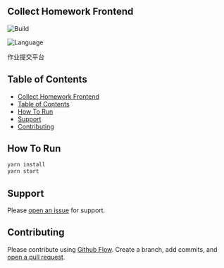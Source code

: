 ## Collect Homework Frontend

![Build](https://github.com/ChenKS12138/collect-homework-frontend/workflows/Build/badge.svg)

![Language](https://img.shields.io/badge/language-typescript-blue.svg?label=language)

作业提交平台

## Table of Contents

- [Collect Homework Frontend](#collect-homework-frontend)
- [Table of Contents](#table-of-contents)
- [How To Run](#how-to-run)
- [Support](#support)
- [Contributing](#contributing)

## How To Run

```sh
yarn install
yarn start
```

## Support

Please [open an issue](https://github.com/fraction/readme-boilerplate/issues/new) for support.

## Contributing

Please contribute using [Github Flow](https://guides.github.com/introduction/flow/). Create a branch, add commits, and [open a pull request](https://github.com/fraction/readme-boilerplate/compare/).
